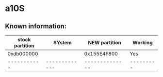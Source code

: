 # a10S
## Known information:
| stock partition  | SYstem  | NEW partition | Working |
|-----------|-------------|--------------|---------|
| 0xdb000000 | |0x155E4F800| Yes | Yes |
|-----------|-------------|--------------|---------|
